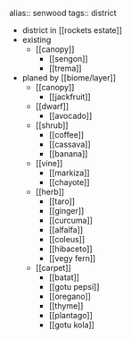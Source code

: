 alias:: senwood
tags:: district

- district in [[rockets estate]]
- existing
	- [[canopy]]
		- [[sengon]]
		- [[trema]]
- planed by [[biome/layer]]
	- [[canopy]]
		- [[jackfruit]]
	- [[dwarf]]
		- [[avocado]]
	- [[shrub]]
		- [[coffee]]
		- [[cassava]]
		- [[banana]]
	- [[vine]]
		- [[markiza]]
		- [[chayote]]
	- [[herb]]
		- [[taro]]
		- [[ginger]]
		- [[curcuma]]
		- [[alfalfa]]
		- [[coleus]]
		- [[hibaceto]]
		- [[vegy fern]]
	- [[carpet]]
		- [[batat]]
		- [[gotu pepsi]]
		- [[oregano]]
		- [[thyme]]
		- [[plantago]]
		- [[gotu kola]]